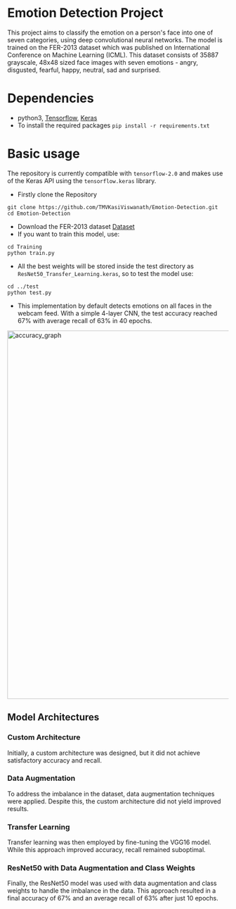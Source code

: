 # Emotion Detection Project
This project aims to classify the emotion on a person's face into one of seven categories, using deep convolutional neural networks. The model is trained on the FER-2013 dataset which was published on International Conference on Machine Learning (ICML). This dataset consists of 35887 grayscale, 48x48 sized face images with seven emotions - angry, disgusted, fearful, happy, neutral, sad and surprised.

# Dependencies
- python3, [Tensorflow](https://www.tensorflow.org/), [Keras](https://keras.io/)<br>
- To install the required packages `pip install -r requirements.txt`

# Basic usage
The repository is currently compatible with `tensorflow-2.0` and makes use of the Keras API using the `tensorflow.keras` library.

- Firstly clone the Repository
```
git clone https://github.com/TMVKasiViswanath/Emotion-Detection.git
cd Emotion-Detection
```
- Download the FER-2013 dataset [Dataset](https://www.kaggle.com/datasets/msambare/fer2013)
- If you want to train this model, use:
 ```
 cd Training
 python train.py
 ```
- All the best weights will be stored inside the test directory as `ResNet50_Transfer_Learning.keras`, so to test the model use:
```
cd ../test
python test.py
```
- This implementation by default detects emotions on all faces in the webcam feed. With a simple 4-layer CNN, the test accuracy reached 67% with average recall of 63% in 40 epochs.<br>
<img width="837" alt="accuracy_graph" src="https://github.com/TMVKasiViswanath/Emotion-Detection/assets/137616505/d64e9d8d-72ca-4d26-8956-5d35ba084368">

## Model Architectures
### Custom Architecture
Initially, a custom architecture was designed, but it did not achieve satisfactory accuracy and recall.

### Data Augmentation
To address the imbalance in the dataset, data augmentation techniques were applied. Despite this, the custom architecture did not yield improved results.

### Transfer Learning
Transfer learning was then employed by fine-tuning the VGG16 model. While this approach improved accuracy, recall remained suboptimal.

### ResNet50 with Data Augmentation and Class Weights
Finally, the ResNet50 model was used with data augmentation and class weights to handle the imbalance in the data. This approach resulted in a final accuracy of 67% and an average recall of 63% after just 10 epochs.

